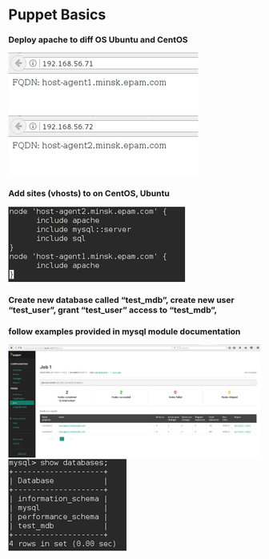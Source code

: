 # Puppet Basics

### Deploy apache to diff OS Ubuntu and CentOS

<img src="pict/Screenshot from 2017-08-31 14-54-03.png">
<img src="pict/Screenshot from 2017-08-31 14-54-14.png">

### Add sites  (vhosts) to on CentOS, Ubuntu  

<img src="pict/Screenshot from 2017-08-31 14-49-51.png">

### Create new database called “test_mdb”, create new user “test_user”, grant “test_user” access to “test_mdb”, 
### follow examples provided in mysql module documentation

<img src="pict/Screenshot from 2017-08-31 14-48-35.png">

<img src="pict/Screenshot from 2017-08-31 14-39-25.png">

